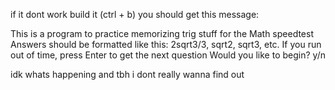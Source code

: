 if it dont work build it (ctrl + b) 
you should get this message:

This is a program to practice memorizing trig stuff for the Math speedtest
Answers should be formatted like this: 2sqrt3/3, sqrt2, sqrt3, etc.
If you run out of time, press Enter to get the next question
Would you like to begin? y/n

idk whats happening and tbh i dont really wanna find out
